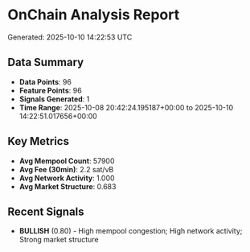 # OnChain Analysis Report
Generated: 2025-10-10 14:22:53 UTC

## Data Summary
- **Data Points**: 96
- **Feature Points**: 96
- **Signals Generated**: 1
- **Time Range**: 2025-10-08 20:42:24.195187+00:00 to 2025-10-10 14:22:51.017656+00:00

## Key Metrics
- **Avg Mempool Count**: 57900
- **Avg Fee (30min)**: 2.2 sat/vB
- **Avg Network Activity**: 1.000
- **Avg Market Structure**: 0.683

## Recent Signals
- **BULLISH** (0.80) - High mempool congestion; High network activity; Strong market structure
